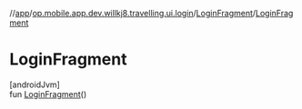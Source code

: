 //[app](../../../index.md)/[op.mobile.app.dev.willkj8.travelling.ui.login](../index.md)/[LoginFragment](index.md)/[LoginFragment](-login-fragment.md)

# LoginFragment

[androidJvm]\
fun [LoginFragment](-login-fragment.md)()
